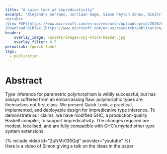 ```yaml
---
title: "A quick look at impredicativity"
excerpt: "Alejandro Serrano, Jurriaan Hage, Simon Peyton Jones, Dimitrios Vytiniotis <br><br> Presented at the International Conference on Functional Programming (ICFP'20) <br> Published and organized by ACM
<br><br>
[View PDF](https://www.microsoft.com/en-us/research/uploads/prod/2020/01/quick-look-icfp20-fixed.pdf){: .btn .btn--info ..btn--large}
[Download BibTex](https://www.microsoft.com/en-us/research/publication/a-quick-look-at-impredicativity/bibtex/){: .btn .btn--info ..btn--large}"
header:
    overlay_image: /assets/images/spj-stock-header.jpg 
    overlay_filter: 0.5
permalink: /quick-look/
tags: 
  - publication 
---
```


# Abstract
Type inference for parametric polymorphism is wildly successful, but has always suffered from an embarrassing flaw: polymorphic types are themselves not first class. We present Quick Look, a practical, implemented, and deployable design for impredicative type inference. To demonstrate our claims, we have modified GHC, a production-quality Haskell compiler, to support impredicativity.  The changes required are modest, localised, and are fully compatible with GHC’s myriad other type system extensions.

{% include video id="ZuNMo136QqI" provider="youtube" %}  
Here is a video of Simon giving a talk on the ideas in the paper


